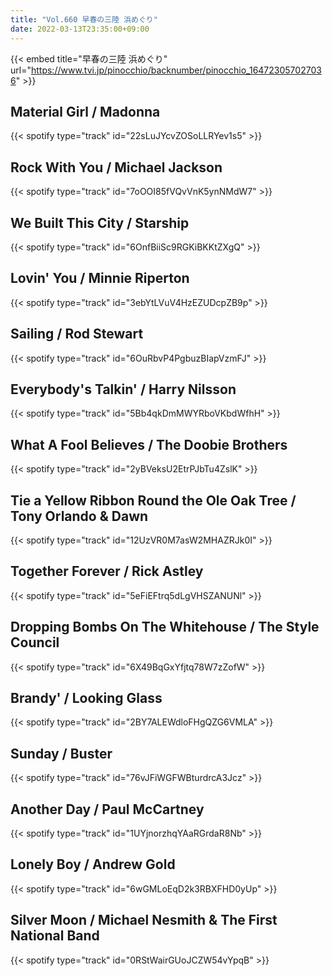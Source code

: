 ```yaml
---
title: "Vol.660 早春の三陸 浜めぐり"
date: 2022-03-13T23:35:00+09:00
---
```


{{< embed title="早春の三陸 浜めぐり" url="https://www.tvi.jp/pinocchio/backnumber/pinocchio_164723057027036" >}}

## Material Girl / Madonna
{{< spotify type="track" id="22sLuJYcvZOSoLLRYev1s5" >}}

## Rock With You / Michael Jackson
{{< spotify type="track" id="7oOOI85fVQvVnK5ynNMdW7" >}}

## We Built This City / Starship
{{< spotify type="track" id="6OnfBiiSc9RGKiBKKtZXgQ" >}}

## Lovin' You / Minnie Riperton
{{< spotify type="track" id="3ebYtLVuV4HzEZUDcpZB9p" >}}

## Sailing / Rod Stewart
{{< spotify type="track" id="6OuRbvP4PgbuzBIapVzmFJ" >}}

## Everybody's Talkin' / Harry Nilsson
{{< spotify type="track" id="5Bb4qkDmMWYRboVKbdWfhH" >}}

## What A Fool Believes / The Doobie Brothers
{{< spotify type="track" id="2yBVeksU2EtrPJbTu4ZslK" >}}

## Tie a Yellow Ribbon Round the Ole Oak Tree / Tony Orlando & Dawn
{{< spotify type="track" id="12UzVR0M7asW2MHAZRJk0I" >}}

## Together Forever / Rick Astley
{{< spotify type="track" id="5eFiEFtrq5dLgVHSZANUNl" >}}

## Dropping Bombs On The Whitehouse / The Style Council
{{< spotify type="track" id="6X49BqGxYfjtq78W7zZofW" >}}

## Brandy' / Looking Glass
{{< spotify type="track" id="2BY7ALEWdloFHgQZG6VMLA" >}}

## Sunday / Buster
{{< spotify type="track" id="76vJFiWGFWBturdrcA3Jcz" >}}

## Another Day / Paul McCartney
{{< spotify type="track" id="1UYjnorzhqYAaRGrdaR8Nb" >}}

## Lonely Boy / Andrew Gold
{{< spotify type="track" id="6wGMLoEqD2k3RBXFHD0yUp" >}}

## Silver Moon / Michael Nesmith & The First National Band
{{< spotify type="track" id="0RStWairGUoJCZW54vYpqB" >}}

